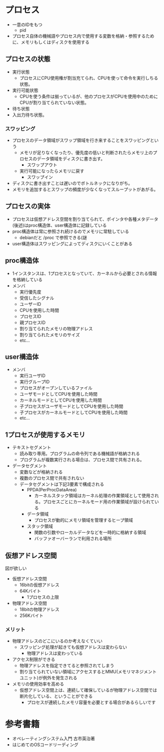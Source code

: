 # プロセス
* 一意のIDをもつ
  * pid
* プロセス自体の機械語やプロセス内で使用する変数を格納・参照するために、メモリもしくはディスクを使用する

## プロセスの状態
* 実行状態
  * プロセスにCPU使用権が割当充てられ、CPUを使って命令を実行しちる状態。
* 実行可能状態
  * CPUを使う条件は揃っているが、他のプロセスがCPUを使用中のためにCPUが割り当てられていない状態。
*  待ち状態
  * 入出力待ち状態。

### スワッピング
* プロセスのデータ領域がスワップ領域を行き来することをスワッピングという
  * メモリが足りなくなったり、優先度の低いと判断されたらメモリ上のプロセスのデータ領域をディスクに書き出す。
    * スワップアウト
  * 実行可能になったらメモリに戻す
    * スワップイン
* ディスクに書き出すことは遅いのでボトルネックになりがち。
* メモリを追加するとスワップの頻度が少なくなってスループットがあがる。

## プロセスの実体
* プロセスは仮想アドレス空間を割り当てられて、ポインタや各種メタデータ(後述)はproc構造体、user構造体に記録している
* proc構造体は常に参照され続けるのでメモリに常駐している
  * debianだと /proc で参照できる(謎
* user構造体はスワッピングによってディスクにいくことがある

## proc構造体
* 1インスタンスは、1プロセスとなっていて、カーネルから必要とされる情報を格納している
* メンバ
  * 実行優先度
  * 受信したシグナル
  * ユーザーID
  * CPUを使用した時間
  * プロセスID
  * 親プロセスID
  * 割り当てられたメモリの物理アドレス
  * 割り当てられたメモリのサイズ
  * etc...

## user構造体
* メンバ
  * 実行ユーザID
  * 実行グループID
  * プロセスがオープンしているファイル
  * ユーザモードとしてCPUを使用した時間
  * カーネルモードとしてCPUを使用した時間
  * 子プロセスがユーザモードとしてCPUを使用した時間
  * 子プロセスがカーネルモードとしてCPUを使用した時間
  * etc...

## 1プロセスが使用するメモリ
* テキストセグメント
  * 読み取り専用。プログラムの命令列である機械語が格納される
  * プログラムが複数実行される場合は、プロセス間で共有される。
* データセグメント
  * 変数などが格納される
  * 複数のプロセス間で共有されない
  * データセグメントは下記3要素で構成される
      * PPDA(PerProcDataArea)
        * カーネルスタック領域はカーネル処理の作業領域として使用される。プロセスごとにカーネルモード用の作業領域が設けられている
      * データ領域
        * プロセスが動的にメモリ領域を管理するヒープ領域
      * スタック領域
        * 関数の引数やローカルデータなどを一時的に格納する領域
        * バッファオーバーランで利用される場所

## 仮想アドレス空間
図が欲しい
* 仮想アドレス空間
  * 16bitの仮想アドレス
  * 64Kバイト
    * 1プロセスの上限
* 物理アドレス空間
  * 18bitの物理アドレス
  * 256Kバイト

### メリット
* 物理アドレスのどこにいるのか考えなくていい
  * スワッピング処理が起きても仮想アドレスは変わらない
    * 物理アドレスは変わっている
* アクセス制限ができる
  * 物理アドレスを指定できてると参照されてしまう
  * 割り当てられていない領域にアクセスするとMMU(メモリマネジメントユニット)が例外を発生される
* メモリの使用効率を高める
  * 仮想アドレス空間上は、連続して確保しているが物理アドレス空間では断片化している、ということができる
    * プロセスが連続したメモリ容量を必要とする場合があるらしいです

# 参考書籍
* オペレーティングシステム入門 古市英治著
* はじめてのOSコードリーディング
